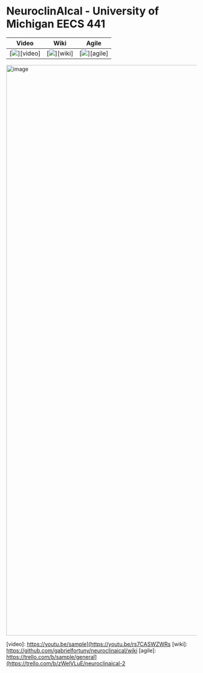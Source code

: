# NeuroclinAIcal - University of Michigan EECS 441

| Video  |  Wiki |  Agile |
|:-----:|:-----:|:--------:|
|[<img src="https://eecs441.eecs.umich.edu/img/admin/video.png">][video]|[<img src="https://eecs441.eecs.umich.edu/img/admin/wiki.png">][wiki]|[<img src="https://eecs441.eecs.umich.edu/img/admin/trello.png">][agile]|

<img width="1511" alt="image" src="https://github.com/user-attachments/assets/080da1ea-cfb0-4532-acbb-128616d54836" />

[video]: https://youtu.be/sample](https://youtu.be/rs7CASWZWRs
[wiki]: https://github.com/gabrielfortuny/neuroclinaical/wiki
[agile]: https://trello.com/b/sample/general](https://trello.com/b/zWelVLuE/neuroclinaical-2
